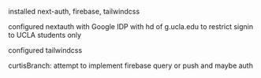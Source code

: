 installed next-auth, firebase, tailwindcss

configured nextauth with Google IDP with hd of g.ucla.edu
to restrict signin to UCLA students only

configured tailwindcss


curtisBranch: attempt to implement firebase query or push and maybe auth
